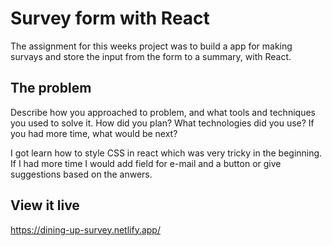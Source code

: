 # Survey form with React

The assignment for this weeks project was to build a app for making survays and store the input from the form to a summary, with React.

## The problem

Describe how you approached to problem, and what tools and techniques you used to solve it. How did you plan? What technologies did you use? If you had more time, what would be next?

I got learn how to style CSS in react which was very tricky in the beginning. 
If I had more time I would add field for e-mail and a button or give suggestions based on the anwers.

## View it live

https://dining-up-survey.netlify.app/

